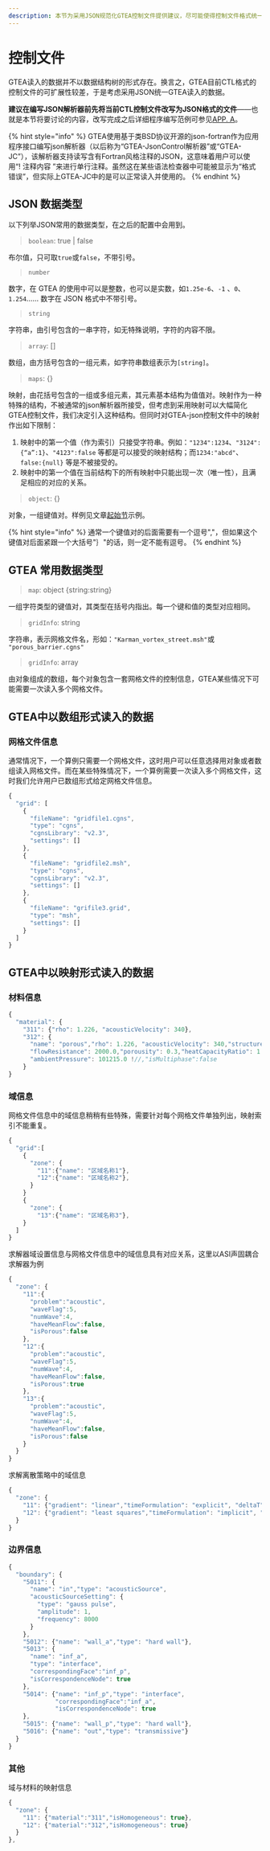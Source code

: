 ```yaml
---
description: 本节为采用JSON规范化GTEA控制文件提供建议，尽可能使得控制文件格式统一、结构清晰、易读、可拓展。
---
```


# 控制文件

GTEA读入的数据并不以数据结构树的形式存在。换言之，GTEA目前CTL格式的控制文件的可扩展性较差，于是考虑采用JSON统一GTEA读入的数据。

**建议在编写JSON解析器前先将当前CTL控制文件改写为JSON格式的文件**——也就是本节将要讨论的内容，改写完成之后详细程序编写范例可参见[APP. A](../how-to-use-fson.md)。

{% hint style="info" %}
GTEA使用基于类BSD协议开源的json-fortran作为应用程序接口编写json解析器（以后称为“GTEA-JsonControl解析器”或“GTEA-JC”），该解析器支持读写含有Fortran风格注释的JSON，这意味着用户可以使用“! 注释内容 ”来进行单行注释。虽然这在某些语法检查器中可能被显示为“格式错误”，但实际上GTEA-JC中的是可以正常读入并使用的。
{% endhint %}

## JSON 数据类型

以下列举JSON常用的数据类型，在之后的配置中会用到。

> `boolean`: true \| false

布尔值，只可取`true`或`false`，不带引号。

> `number`

数字，在 GTEA 的使用中可以是整数，也可以是实数，如`1.25e-6`、`-1` 、`0`、`1.254`…… 数字在 JSON 格式中不带引号。

> `string`

字符串，由引号包含的一串字符，如无特殊说明，字符的内容不限。

> `array`: \[\]

数组，由方括号包含的一组元素，如字符串数组表示为`[string]`。

> `maps`: {}

映射，由花括号包含的一组或多组元素，其元素基本结构为值值对。映射作为一种特殊的结构，不被通常的json解析器所接受，但考虑到采用映射可以大幅简化GTEA控制文件，我们决定引入这种结构。但同时对GTEA-json控制文件中的映射作出如下限制：

1. 映射中的第一个值（作为索引）只接受字符串。例如：`"1234":1234`、`"3124":{“a”:1}`、`"4123":false` 等都是可以接受的映射结构；而`1234:"abcd"`、`false:{null}` 等是不被接受的。
2. 映射中的第一个值在当前结构下的所有映射中只能出现一次（唯一性），且满足相应的对应的关系。

> `object`: {}

对象，一组键值对。样例见文章[起始节](../#wei-shen-me-shi-yong-json)示例。

{% hint style="info" %}
通常一个键值对的后面需要有一个逗号","，但如果这个键值对后面紧跟一个大括号"｝"的话，则一定不能有逗号。
{% endhint %}

## GTEA 常用数据类型

> `map`: object {string:string}

一组字符类型的键值对，其类型在括号内指出。每一个键和值的类型对应相同。

> `gridInfo`: string

字符串，表示网格文件名，形如：`"Karman_vortex_street.msh"`或 `"porous_barrier.cgns"`

> `gridInfo`: array

由对象组成的数组，每个对象包含一套网格文件的控制信息，GTEA某些情况下可能需要一次读入多个网格文件。

## GTEA中以数组形式读入的数据

### 网格文件信息

通常情况下，一个算例只需要一个网格文件，这时用户可以任意选择用对象或者数组读入网格文件。而在某些特殊情况下，一个算例需要一次读入多个网格文件，这时我们允许用户已数组形式给定网格文件信息。

```javascript
{
  "grid": [
    {
      "fileName": "gridfile1.cgns",
      "type": "cgns",
      "cgnsLibrary": "v2.3",
      "settings": []
    },
    {
      "fileName": "gridfile2.msh",
      "type": "cgns",
      "cgnsLibrary": "v2.3",
      "settings": []
    },
    {
      "fileName": "grifile3.grid",
      "type": "msh",
      "settings": []
    }
  ]
}
```

## GTEA中以映射形式读入的数据

### 材料信息

```javascript
{
  "material": {
    "311": {"rho": 1.226, "acousticVelocity": 340},
    "312": {
      "name": "porous","rho": 1.226, "acousticVelocity": 340,"structureConstant": 3.0, 
	  "flowResistance": 2000.0,"porousity": 0.3,"heatCapacityRatio": 1.4,
      "ambientPressure": 101215.0 !//,"isMultiphase":false
	}
}
```

### 域信息

网格文件信息中的域信息稍稍有些特殊，需要针对每个网格文件单独列出，映射索引不能重复。

```javascript
{
  "grid":[
    {
      "zone": {
        "11":{"name": "区域名称1"},
        "12":{"name": "区域名称2"},
      }
    }
    {
      "zone": {
        "13":{"name": "区域名称3"},
    }
  ]
}
```

求解器域设置信息与网格文件信息中的域信息具有对应关系，这里以ASI声固耦合求解器为例

```javascript
{
  "zone": {
    "11":{
      "problem":"acoustic",
      "waveFlag":5,
      "numWave":4,
      "haveMeanFlow":false,
      "isPorous":false
    },
    "12":{
      "problem":"acoustic",
      "waveFlag":5,
      "numWave":4,
      "haveMeanFlow":false,
      "isPorous":true
    },
    "13":{
      "problem":"acoustic",
      "waveFlag":5,
      "numWave":4,
      "haveMeanFlow":false,
      "isPorous":false
    }
  }
}
```

求解离散策略中的域信息

```javascript
{
  "zone": {
    "11": {"gradient": "linear","timeFormulation": "explicit", "deltaT": 1e-6},
    "12": {"gradient": "least squares","timeFormulation": "implicit", "deltaT": 1e-6}
  }
}
```

### 边界信息

```javascript
{
  "boundary": {
    "5011": {
      "name": "in","type": "acousticSource",
      "acousticSourceSetting": {
        "type": "gauss pulse", 
        "amplitude": 1, 
        "frequency": 8000
      }
    },
    "5012": {"name": "wall_a","type": "hard wall"},
    "5013": {
      "name": "inf_a",
      "type": "interface",
      "correspondingFace":"inf_p",
      "isCorrespondenceNode": true
    },
    "5014": {"name": "inf_p","type": "interface",
             "correspondingFace":"inf_a",
             "isCorrespondenceNode": true
    },
    "5015": {"name": "wall_p","type": "hard wall"},
    "5016":	{"name": "out","type": "transmissive"}
  }
}
```

### 其他

域与材料的映射信息

```javascript
{
  "zone": {
    "11": {"material":"311","isHomogeneous": true},
    "12": {"material":"312","isHomogeneous": true}
  }
},
```



